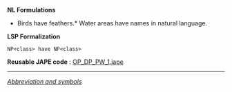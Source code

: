 __NL Formulations__ 



* Birds have feathers.* Water areas have names in natural language.


  

__LSP Formalization__ 




```
NP<class> have NP<class>

```


__Reusable JAPE code__ 
 :
 [OP\_DP\_PW\_1.jape](../public/images/4/44/OP_DP_PW_1.jape "OP DP PW 1.jape") 





---



_[Abbreviation and symbols](../../Community/LSPSymbols "Community:LSPSymbols")_